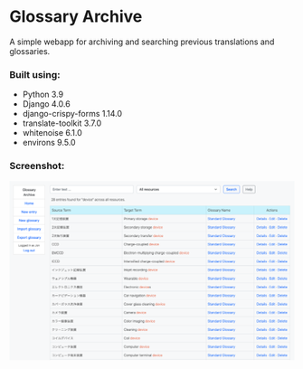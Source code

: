 # Glossary Archive

A simple webapp for archiving and searching previous translations and glossaries.

### Built using:

* Python 3.9
* Django 4.0.6
* django-crispy-forms 1.14.0
* translate-toolkit 3.7.0
* whitenoise 6.1.0
* environs 9.5.0

### Screenshot:

![alt text](screenshot-1.png "Search results page screenshot")</br>
